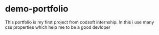 # demo-portfolio
This portfolio is my first project from codsoft internship.
In this i use many css properties which help me to be a good devloper
